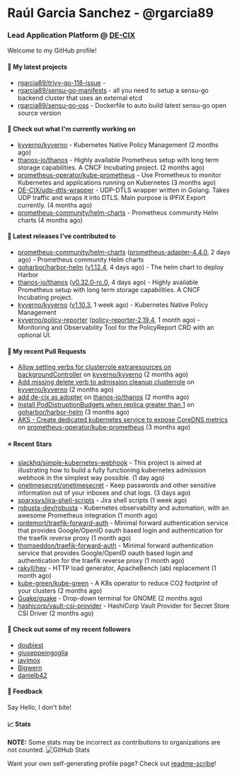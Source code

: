 # Raúl Garcia Sanchez - @rgarcia89
### Lead Application Platform @ [DE-CIX](https://de-cix.net/)

Welcome to my GitHub profile!

#### 🌱 My latest projects

- [rgarcia89/trivy-go-118-issue](https://github.com/rgarcia89/trivy-go-118-issue) - 
- [rgarcia89/sensu-go-manifests](https://github.com/rgarcia89/sensu-go-manifests) - all you need to setup a sensu-go backend cluster that uses an external etcd
- [rgarcia89/sensu-go-oss](https://github.com/rgarcia89/sensu-go-oss) - Dockerfile to auto build latest sensu-go open source version

#### 👷 Check out what I'm currently working on

- [kyverno/kyverno](https://github.com/kyverno/kyverno) - Kubernetes Native Policy Management (2 months ago)
- [thanos-io/thanos](https://github.com/thanos-io/thanos) - Highly available Prometheus setup with long term storage capabilities. A CNCF Incubating project. (2 months ago)
- [prometheus-operator/kube-prometheus](https://github.com/prometheus-operator/kube-prometheus) - Use Prometheus to monitor Kubernetes and applications running on Kubernetes (3 months ago)
- [DE-CIX/udp-dtls-wrapper](https://github.com/DE-CIX/udp-dtls-wrapper) - UDP-DTLS wrapper written in Golang. Takes UDP traffic and wraps it into DTLS. Main purpose is IPFIX Export currently. (4 months ago)
- [prometheus-community/helm-charts](https://github.com/prometheus-community/helm-charts) - Prometheus community Helm charts (4 months ago)

#### 🔭 Latest releases I've contributed to

- [prometheus-community/helm-charts](https://github.com/prometheus-community/helm-charts) ([prometheus-adapter-4.4.0](https://github.com/prometheus-community/helm-charts/releases/tag/prometheus-adapter-4.4.0), 2 days ago) - Prometheus community Helm charts
- [goharbor/harbor-helm](https://github.com/goharbor/harbor-helm) ([v1.12.4](https://github.com/goharbor/harbor-helm/releases/tag/v1.12.4), 4 days ago) - The helm chart to deploy Harbor
- [thanos-io/thanos](https://github.com/thanos-io/thanos) ([v0.32.0-rc.0](https://github.com/thanos-io/thanos/releases/tag/v0.32.0-rc.0), 4 days ago) - Highly available Prometheus setup with long term storage capabilities. A CNCF Incubating project.
- [kyverno/kyverno](https://github.com/kyverno/kyverno) ([v1.10.3](https://github.com/kyverno/kyverno/releases/tag/v1.10.3), 1 week ago) - Kubernetes Native Policy Management
- [kyverno/policy-reporter](https://github.com/kyverno/policy-reporter) ([policy-reporter-2.19.4](https://github.com/kyverno/policy-reporter/releases/tag/policy-reporter-2.19.4), 1 month ago) - Monitoring and Observability Tool for the PolicyReport CRD with an optional UI.

#### 🔨 My recent Pull Requests

- [Allow setting verbs for clusterrole extraresources on backgroundController](https://github.com/kyverno/kyverno/pull/7380) on [kyverno/kyverno](https://github.com/kyverno/kyverno) (2 months ago)
- [Add missing delete verb to admission cleanup clusterrole](https://github.com/kyverno/kyverno/pull/7375) on [kyverno/kyverno](https://github.com/kyverno/kyverno) (2 months ago)
- [add de-cix as adopter](https://github.com/thanos-io/thanos/pull/6386) on [thanos-io/thanos](https://github.com/thanos-io/thanos) (2 months ago)
- [Install PodDistruptionBudgets when replica greater than 1](https://github.com/goharbor/harbor-helm/pull/1509) on [goharbor/harbor-helm](https://github.com/goharbor/harbor-helm) (3 months ago)
- [AKS - Create dedicated kubernetes service to expose CoreDNS metrics](https://github.com/prometheus-operator/kube-prometheus/pull/2107) on [prometheus-operator/kube-prometheus](https://github.com/prometheus-operator/kube-prometheus) (3 months ago)

#### ⭐ Recent Stars

- [slackhq/simple-kubernetes-webhook](https://github.com/slackhq/simple-kubernetes-webhook) - This project is aimed at illustrating how to build a fully functioning kubernetes admission webhook in the simplest way possible. (1 day ago)
- [onetimesecret/onetimesecret](https://github.com/onetimesecret/onetimesecret) - Keep passwords and other sensitive information out of your inboxes and chat logs. (3 days ago)
- [sparxsys/jira-shell-scripts](https://github.com/sparxsys/jira-shell-scripts) - Jira shell scripts (1 week ago)
- [robusta-dev/robusta](https://github.com/robusta-dev/robusta) - Kubernetes observability and automation, with an awesome Prometheus integration (1 month ago)
- [jordemort/traefik-forward-auth](https://github.com/jordemort/traefik-forward-auth) - Minimal forward authentication service that provides Google/OpenID oauth based login and authentication for the traefik reverse proxy (1 month ago)
- [thomseddon/traefik-forward-auth](https://github.com/thomseddon/traefik-forward-auth) - Minimal forward authentication service that provides Google/OpenID oauth based login and authentication for the traefik reverse proxy (1 month ago)
- [rakyll/hey](https://github.com/rakyll/hey) - HTTP load generator, ApacheBench (ab) replacement (1 month ago)
- [kube-green/kube-green](https://github.com/kube-green/kube-green) - A K8s operator to reduce CO2 footprint of your clusters (2 months ago)
- [Guake/guake](https://github.com/Guake/guake) - Drop-down terminal for GNOME (2 months ago)
- [hashicorp/vault-csi-provider](https://github.com/hashicorp/vault-csi-provider) - HashiCorp Vault Provider for Secret Store CSI Driver (2 months ago)

#### 👯 Check out some of my recent followers

- [doublest](https://github.com/doublest)
- [giuseppeingoglia](https://github.com/giuseppeingoglia)
- [javimox](https://github.com/javimox)
- [Bigwern](https://github.com/Bigwern)
- [danielb42](https://github.com/danielb42)

#### 💬 Feedback

Say Hello, I don't bite!

#### 📈 Stats

**NOTE:** Some stats may be incorrect as contributions to organizations are not counted.
![GitHub Stats](https://github-readme-stats.vercel.app/api?username=rgarcia89&count_private=false&theme=tokyonight&show_icons=true)

Want your own self-generating profile page? Check out [readme-scribe](https://github.com/muesli/readme-scribe)!
